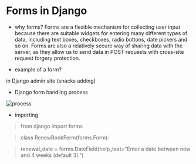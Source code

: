 # Forms in Django
- why forms? 
Forms are a flexible mechanism for collecting user input because there are suitable widgets for entering many different types of data, including text boxes, checkboxes, radio buttons, date pickers and so on.
Forms are also a relatively secure way of sharing data with the server, as they allow us to send data in POST requests with cross-site request forgery protection.

- example of a form?

in Django admin site (snacks adding)

- Django form handling process

![process](https://developer.mozilla.org/en-US/docs/Learn/Server-side/Django/Forms/form_handling_-_standard.png)

- importing

> from django import forms

> class RenewBookForm(forms.Form):

>    renewal_date = forms.DateField(help_text="Enter a date between now and 4 weeks (default 3).")

